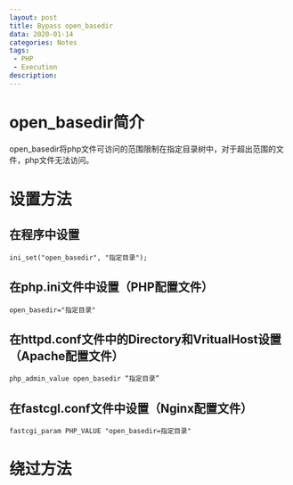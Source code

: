 ```yaml
---
layout: post
title: Bypass open_basedir
data: 2020-01-14
categories: Notes
tags: 
 - PHP
 - Execution
description:
---
```


# open_basedir简介

open_basedir将php文件可访问的范围限制在指定目录树中，对于超出范围的文件，php文件无法访问。

# 设置方法

## 在程序中设置

```
ini_set("open_basedir", "指定目录");
```

## 在php.ini文件中设置（PHP配置文件）

```
open_basedir="指定目录"
```

## 在httpd.conf文件中的Directory和VritualHost设置（Apache配置文件）

```
php_admin_value open_basedir “指定目录”
```

## 在fastcgl.conf文件中设置（Nginx配置文件）

```
fastcgi_param PHP_VALUE "open_basedir=指定目录"
```

# 绕过方法

